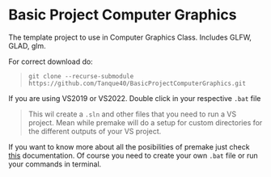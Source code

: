 # Basic Project Computer Graphics

The template project to use in Computer Graphics Class. Includes GLFW, GLAD, glm.

For correct download do:

> `git clone --recurse-submodule https://github.com/Tanque40/BasicProjectComputerGraphics.git`

If you are using VS2019 or VS2022. Double click in your respective `.bat` file

> This wil create a `.sln` and other files that you need to run a VS project. Mean while premake will do a setup for custom directories for the different outputs of your VS  project.

If you want to know more about all the posibilities of premake just check [this](https://premake.github.io/docs/Using-Premake) documentation. Of course you need to create your own `.bat` file or run your commands in terminal.